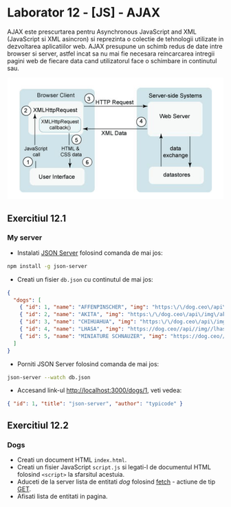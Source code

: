 # Laborator 12 - [JS] - AJAX 

AJAX este prescurtarea pentru Asynchronous JavaScript and XML (JavaScript si XML asincron) si reprezinta o colectie de tehnologii utilizate in dezvoltarea aplicatiilor web. AJAX presupune un schimb redus de date intre browser si server, astfel incat sa nu mai fie necesara reincarcarea intregii pagini web de fiecare data cand utilizatorul face o schimbare in continutul sau.

![Ajax](ajax.gif)

## Exercitiul 12.1

### My server

* Instalati [JSON Server](https://github.com/typicode/json-server) folosind comanda de mai jos:

```bash
npm install -g json-server
```

* Creati un fisier `db.json` cu continutul de mai jos:

```json
{
  "dogs": [
    { "id": 1, "name": "AFFENPINSCHER", "img": "https:\/\/dog.ceo\/api\/img\/affenpinscher\/n02110627_11584.jpg" },
    { "id": 2, "name": "AKITA", "img": "https:\/\/dog.ceo\/api\/img\/akita\/Akita_Inu_dog.jpg" },
    { "id": 3, "name": "CHIHUAHUA", "img": "https:\/\/dog.ceo\/api\/img\/chihuahua\/n02085620_8578.jpg" },
    { "id": 4, "name": "LHASA", "img": "https://dog.ceo//api//img//lhasa//n02098413_3033.jpg" },
    { "id": 5, "name": "MINIATURE SCHNAUZER", "img": "https://dog.ceo//api//img//schnauzer//n02097209_920.jpg" }
  ]
}
```

* Porniti JSON Server folosind comanda de mai jos:

```bash
json-server --watch db.json
```

* Accesand link-ul [http://localhost:3000/dogs/1](http://localhost:3000/dogs/1), veti vedea:

```json
{ "id": 1, "title": "json-server", "author": "typicode" }
```

## Exercitiul 12.2

### Dogs

* Creati un document HTML `index.html`.
* Creati un fisier JavaScript `script.js` si legati-l de documentul HTML folosind `<script>` la sfarsitul acestuia.
* Aduceti de la server lista de entitati *dog* folosind [fetch](https://developers.google.com/web/updates/2015/03/introduction-to-fetch) - actiune de tip [GET](https://spring.io/understanding/REST#get).
* Afisati lista de entitati in pagina.

